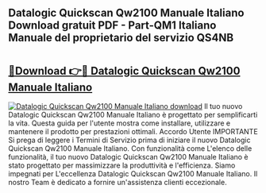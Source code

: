 ## Datalogic Quickscan Qw2100 Manuale Italiano Download gratuit PDF - Part-QM1 Italiano Manuale del proprietario del servizio QS4NB

# <h2><a href="http://dfelhz1.blite.top/?on=Datalogic+Quickscan+Qw2100+Manuale+Italiano">🔗Download 👉🔴 Datalogic Quickscan Qw2100 Manuale Italiano</a></h2>

[![Datalogic Quickscan Qw2100 Manuale Italiano download](https://i.imgur.com/lujVjoI.png)](http://dfelhz1.blite.top/?on=Datalogic+Quickscan+Qw2100+Manuale+Italiano)
Il tuo nuovo Datalogic Quickscan Qw2100 Manuale Italiano è progettato per semplificarti la vita. Questa guida per l'utente mostra come installare, utilizzare e mantenere il prodotto per prestazioni ottimali. Accordo Utente IMPORTANTE Si prega di leggere i Termini di Servizio prima di iniziare il nuovo Datalogic Quickscan Qw2100 Manuale Italiano. Con funzionalità come L'elenco delle funzionalità, il tuo nuovo Datalogic Quickscan Qw2100 Manuale Italiano è stato progettato per massimizzare la produttività e l'efficienza. Siamo impegnati per L'eccellenza Datalogic Quickscan Qw2100 Manuale Italiano. Il nostro Team è dedicato a fornire un'assistenza clienti eccezionale.
